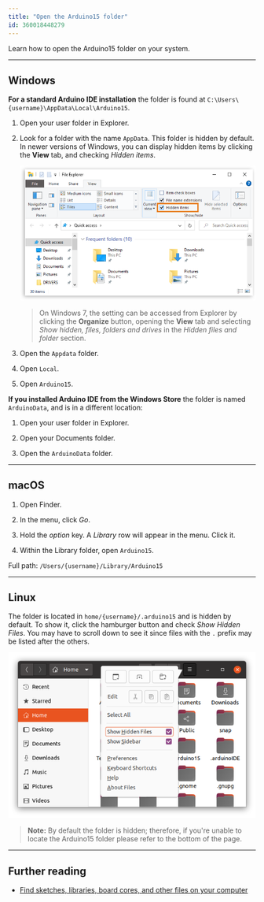 ```yaml
---
title: "Open the Arduino15 folder"
id: 360018448279
---
```


Learn how to open the Arduino15 folder on your system.

---

## Windows

**For a standard Arduino IDE installation** the folder is found at `C:\Users\{username}\AppData\Local\Arduino15`.

1. Open your user folder in Explorer.

2. Look for a folder with the name `AppData`. This folder is hidden by default. In newer versions of Windows, you can display hidden items by clicking the **View** tab, and checking _Hidden items_.

   ![Enabling hidden files in Explorer on Windows.](img/windows-hidden-files.png)

   > On Windows 7, the setting can be accessed from Explorer by clicking the **Organize** button, opening the **View** tab and selecting _Show hidden, files, folders and drives_ in the _Hidden files and folder_ section.

3. Open the `Appdata` folder.

4. Open `Local`.

5. Open `Arduino15`.

**If you installed Arduino IDE from the Windows Store** the folder is named `ArduinoData`, and is in a different location:

1. Open your user folder in Explorer.

2. Open your Documents folder.

3. Open the `ArduinoData` folder.

---

## macOS

1. Open Finder.

2. In the menu, click _Go_.

3. Hold the _option_ key. A _Library_ row will appear in the menu. Click it.

4. Within the Library folder, open `Arduino15`.

Full path: `/Users/{username}/Library/Arduino15`

---

## Linux

The folder is located in `home/{username}/.arduino15` and is hidden by default. To show it, click the hamburger button and check _Show Hidden Files_. You may have to scroll down to see it since files with the `.` prefix may be listed after the others.

![Enabling hidden files in the Files application on Ubuntu.](img/ubuntu-files-hidden.png)

> **Note:** By default the folder is hidden; therefore, if you're unable to locate the Arduino15 folder please refer to the bottom of the page.

---

## Further reading

* [Find sketches, libraries, board cores, and other files on your computer](https://support.arduino.cc/hc/en-us/articles/4415103213714-Find-sketches-libraries-board-cores-and-other-files-on-your-computer)
